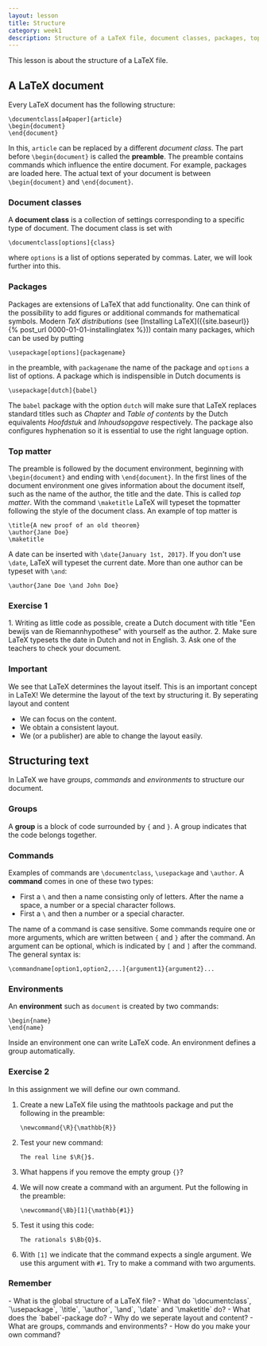 ```yaml
---
layout: lesson
title: Structure
category: week1
description: Structure of a LaTeX file, document classes, packages, topmatter, groups, commands and environments.
---
```

This lesson is about the structure of a LaTeX file.

A LaTeX document
----------------

Every LaTeX document has the following structure:

<pre><code class='tex'>\documentclass[a4paper]{article}
\begin{document}
\end{document}
</code></pre>

In this, `article` can be replaced by a different *document class*. The
part before `\begin{document}` is called the **preamble**.
The preamble contains commands which influence the entire document. For
example, packages are loaded here. The actual text of your document is
between `\begin{document}` and `\end{document}`.

### Document classes

A **document class** is a collection of settings corresponding to a
specific type of document. The document class is set with

<pre><code class='tex'>\documentclass[options]{class}
</code></pre>

where `options` is a list of options seperated by commas. Later, we will
look further into this.

### Packages

Packages are extensions of LaTeX that add functionality. One can think
of the possibility to add figures or additional commands for
mathematical symbols. Modern *TeX distributions* (see [Installing
LaTeX]({{site.baseurl}}{% post_url 0000-01-01-installinglatex %}))
contain many packages, which can be used by putting

<pre><code class='tex'>\usepackage[options]{packagename}
</code></pre>

in the preamble, with `packagename` the name of the package and
`options` a list of options. A package which is indispensible in Dutch
documents is

<pre><code class='tex'>\usepackage[dutch]{babel}
</code></pre>

The `babel` package with the option `dutch` will make sure that LaTeX
replaces standard titles such as *Chapter* and *Table of contents* by
the Dutch equivalents *Hoofdstuk* and *Inhoudsopgave* respectively. The
package also configures hyphenation so it is essential to use the right
language option.

### Top matter

The preamble is followed by the document environment, beginning with
`\begin{document}` and ending with `\end{document}`. In the first lines
of the document environment one gives information about the document
itself, such as the name of the author, the title and the date. This is
called *top matter*. With the command `\maketitle` LaTeX will typeset
the topmatter following the style of the document class. An example of
top matter is

<pre><code class='tex'>\title{A new proof of an old theorem}
\author{Jane Doe}
\maketitle
</code></pre>
A date can be inserted with `\date{January 1st, 2017}`. If you don't use
`\date`, LaTeX will typeset the current date. More than one author can
be typeset with `\and`:

<pre><code class='tex'>\author{Jane Doe \and John Doe}
</code></pre>

<div class="panel panel-primary">
<div class="panel-heading">
<h3 class="panel-title">
Exercise 1

</h3>
</div>
<div class="panel-body">
1.  Writing as little code as possible, create a Dutch document with
    title "Een bewijs van de Riemannhypothese" with yourself as
    the author.
2.  Make sure LaTeX typesets the date in Dutch and not in English.
3.  Ask one of the teachers to check your document.

</div>
</div>
<div class="panel panel-danger">
<div class="panel-heading">
<h3 class="panel-title">
Important

</h3>
</div>
<div class="panel-body">
We see that LaTeX determines the layout itself. This is an important
concept in LaTeX! We determine the layout of the text by structuring it.
By seperating layout and content

-   We can focus on the content.
-   We obtain a consistent layout.
-   We (or a publisher) are able to change the layout easily.

</div>
</div>

Structuring text
----------------

In LaTeX we have *groups*, *commands* and *environments* to structure
our document.

### Groups

A **group** is a block of code surrounded by `{` and `}`. A group
indicates that the code belongs together.

### Commands

Examples of commands are `\documentclass`, `\usepackage` and `\author`.
A **command** comes in one of these two types:

-   First a `\` and then a name consisting only of letters. After the
    name a space, a number or a special character follows.
-   First a `\` and then a number or a special character.

The name of a command is case sensitive. Some commands require one or
more arguments, which are written between `{` and `}` after the command.
An argument can be optional, which is indicated by `[` and `]` after the
command. The general syntax is:

<pre><code class='tex'>\commandname[option1,option2,...]{argument1}{argument2}...
</code></pre>

### Environments

An **environment** such as `document` is created by two commands:

<pre><code class='tex'>\begin{name}
\end{name}
</code></pre>

Inside an environment one can write LaTeX code. An environment defines a
group automatically.

<div class="panel panel-primary">
<div class="panel-heading">
<h3 class="panel-title">
Exercise 2

</h3>
</div>
<div class="panel-body">
In this assignment we will define our own command.

1.  Create a new LaTeX file using the mathtools package and put the
    following in the preamble:

	<pre><code class='tex'>\newcommand{\R}{\mathbb{R}}
	</code></pre>

2.  Test your new command:

	<pre><code class='tex'>The real line $\R{}$.
	</code></pre>

3.  What happens if you remove the empty group `{}`?

4.  We will now create a command with an argument. Put the following in
    the preamble:

	<pre><code class='tex'>\newcommand{\Bb}[1]{\mathbb{#1}}
	</code></pre>

5.  Test it using this code:

	<pre><code class='tex'>The rationals $\Bb{Q}$.
	</code></pre>

6.  With `[1]` we indicate that the command expects a single argument.
	We use this argument with `#1`. Try to make a command with two
	arguments.

</div>
</div>
<div class="panel panel-success">
<div class="panel-heading">
<h3 class="panel-title">
Remember

</h3>
</div>
<div class="panel-body">
-   What is the global structure of a LaTeX file?
-   What do `\documentclass`, `\usepackage`, `\title`, `\author`,
    `\and`, `\date` and `\maketitle` do?
-   What does the `babel`-package do?
-   Why do we seperate layout and content?
-   What are groups, commands and environments?
-   How do you make your own command?

</div>
</div>
